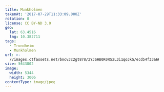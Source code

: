```yaml
---
title: Munkholmen
takenAt: '2017-07-29T11:33:09.000Z'
rotation: 0
license: CC BY-ND 3.0
geo:
  lat: 63.4516
  lng: 10.382711
tags:
  - Trondheim
  - Munkholmen
url: >-
  //images.ctfassets.net/bncv3c2gt878/zYJSHB0K0RSzL3i1qo3kG/ecd54f33a66bd8d404c1cd83e2454356/munkholmen_35440584863_o
size: 5643802
image:
  width: 5344
  height: 3006
contentType: image/jpeg
---
```


